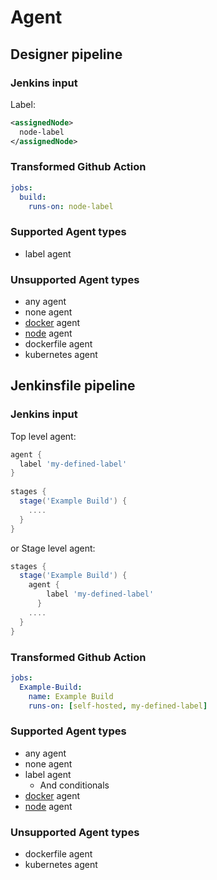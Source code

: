 # Agent 

## Designer pipeline

### Jenkins input

Label: 
```xml
<assignedNode>
  node-label
</assignedNode>
```

### Transformed Github Action

```yaml
jobs:
  build:
    runs-on: node-label
```

### Supported Agent types 
- label agent 

### Unsupported Agent types 

- any agent
- none agent
- [docker](Docker.md) agent
- [node](Node.md) agent
- dockerfile agent 
- kubernetes agent   

## Jenkinsfile pipeline

### Jenkins input
 
Top level agent:
```groovy
agent { 
  label 'my-defined-label'
}
 
stages {
  stage('Example Build') {
    ....
  }
} 
```

or Stage level agent: 
```groovy
stages {
  stage('Example Build') {
    agent { 
        label 'my-defined-label'
      }
    ....
  }
} 
```

### Transformed Github Action

```yaml
jobs:
  Example-Build:
    name: Example Build
    runs-on: [self-hosted, my-defined-label]
```

### Supported Agent types 
- any agent  
- none agent
- label agent 
  - And conditionals
- [docker](Docker.md) agent
- [node](Node.md) agent

### Unsupported Agent types 

- dockerfile agent 
- kubernetes agent
